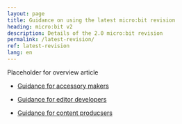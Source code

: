 ```yaml
---
layout: page
title: Guidance on using the latest micro:bit revision
heading: micro:bit v2
description: Details of the 2.0 micro:bit revision
permalink: /latest-revision/
ref: latest-revision
lang: en
---
```


Placeholder for overview article 

- [Guidance for accessory makers](./accessories/)

- [Guidance for editor developers](./editors/)

- [Guidance for content producsers](./content/)
